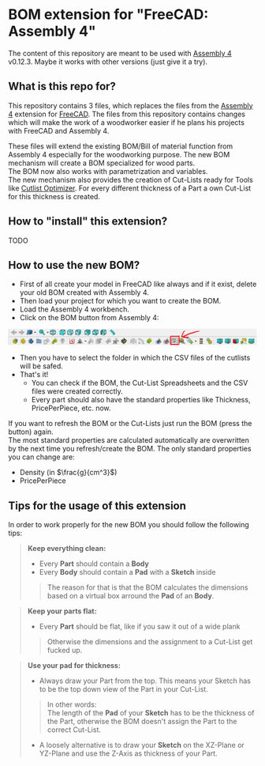 # BOM extension for "FreeCAD: Assembly 4"

The content of this repository are meant to be used with [Assembly 4](https://github.com/Zolko-123/FreeCAD_Assembly4) v0.12.3. Maybe it works with other versions (just give it a try).

## What is this repo for?
This repository contains 3 files, which replaces the files from the [Assembly 4](https://github.com/Zolko-123/FreeCAD_Assembly4) extension for [FreeCAD](https://www.freecadweb.org/?lang=us). The files from this repository contains changes which will make the work of a woodworker easier if he plans his projects with FreeCAD and Assembly 4.

These files will extend the existing BOM/Bill of material function from Assembly 4 especially for the woodworking purpose. The new BOM mechanism will create a BOM specialized for wood parts.\
The BOM now also works with parametrization and variables.\
The new mechanism also provides the creation of Cut-Lists ready for Tools like [Cutlist Optimizer](https://www.cutlistoptimizer.com/). For every different thickness of a Part a own Cut-List for this thickness is created.

## How to "install" this extension?
TODO

## How to use the new BOM?
- First of all create your model in FreeCAD like always and if it exist, delete your old BOM created with Assembly 4.
- Then load your project for which you want to create the BOM.
- Load the Assembly 4 workbench.
- Click on the BOM button from Assembly 4:
<img src="Resources/BOM-Button.png">

- Then you have to select the folder in which the CSV files of the cutlists will be safed.
- That's it! 
    - You can check if the BOM, the Cut-List Spreadsheets and the CSV files were created correctly.
    - Every part should also have the standard properties like Thickness, PricePerPiece, etc. now.

If you want to refresh the BOM or the Cut-Lists just run the BOM (press the button) again.\
The most standard properties are calculated automatically are overwritten by the next time you refresh/create the BOM. The only standard properties you can change are:
 - Density (in $\frac{g}{cm^3}$)
 - PricePerPiece

## Tips for the usage of this extension
In order to work properly for the new BOM you should follow the following tips:

>**Keep everything clean:**
> - Every **Part** should contain a **Body**
> - Every **Body** should contain a **Pad** with a **Sketch** inside
> > The reason for that is that the BOM calculates the dimensions based on a virtual box arround the **Pad** of an **Body**.

>**Keep your parts flat:**
> - Every **Part** should be flat, like if you saw it out of a wide plank
> > Otherwise the dimensions and the assignment to a Cut-List get fucked up.

>**Use your pad for thickness:**
> - Always draw your Part from the top. This means your Sketch has to be the top down view of the Part in your Cut-List.
> > In other words:\
> > The length of the **Pad** of your **Sketch** has to be the thickness of the Part, otherwise the BOM doesn't assign the Part to the correct Cut-List.
> - A loosely alternative is to draw your **Sketch** on the XZ-Plane or YZ-Plane and use the Z-Axis as thickness of your Part.

